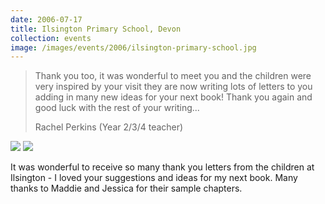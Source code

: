 ```yaml
---
date: 2006-07-17
title: Ilsington Primary School, Devon
collection: events
image: /images/events/2006/ilsington-primary-school.jpg
---
```


> Thank you too, it was wonderful to meet you and the children were very inspired by your visit they are now writing lots of letters to you adding in many new ideas for your next book! Thank you again and good luck with the rest of your writing...
> 
> <footer>Rachel Perkins (Year 2/3/4 teacher)</footer>

![](/images/events/2006/ilsington-maddies-letter.jpg) 
![](/images/events/2006/ilsington-jessicas-letter.jpg)

It was wonderful to receive so many thank you letters from the children at Ilsington - I loved your suggestions and ideas for my next book. Many thanks to Maddie and Jessica for their sample chapters.
